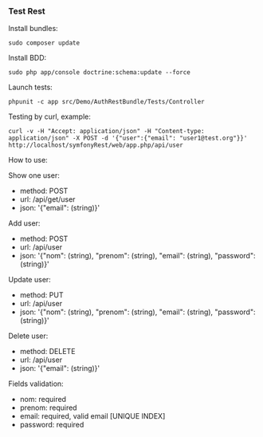 ### Test Rest ###

Install bundles:

```sudo composer update```

Install BDD:

```sudo php app/console doctrine:schema:update --force```

Launch tests:

```phpunit -c app src/Demo/AuthRestBundle/Tests/Controller```

Testing by curl, example:

```curl -v -H "Accept: application/json" -H "Content-type: application/json" -X POST -d '{"user":{"email": "user1@test.org"}}' http://localhost/symfonyRest/web/app.php/api/user```

How to use:

Show one user:

  * method: POST
  * url: /api/get/user
  * json: '{"email": (string)}'

Add user:

  * method: POST
  * url: /api/user
  * json: '{"nom": (string), "prenom": (string), "email": (string), "password": (string)}'

Update user:

  * method: PUT
  * url: /api/user
  * json: '{"nom": (string), "prenom": (string), "email": (string), "password": (string)}'

Delete user:

  * method: DELETE
  * url: /api/user
  * json: '{"email": (string)}'


Fields validation:

  * nom: required
  * prenom: required
  * email: required, valid email [UNIQUE INDEX]
  * password: required


